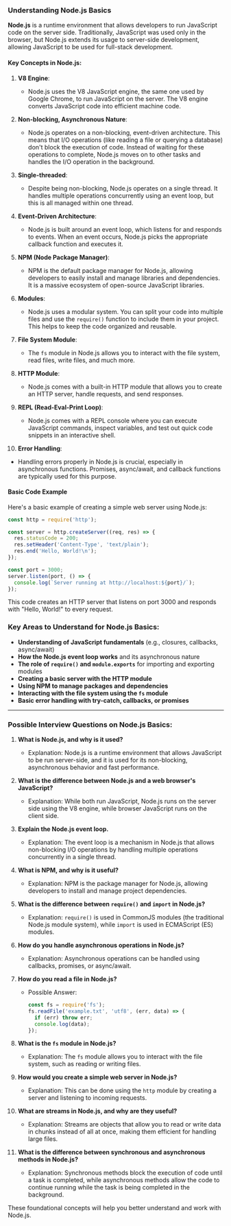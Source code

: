 ### Understanding Node.js Basics

**Node.js** is a runtime environment that allows developers to run JavaScript code on the server side. Traditionally, JavaScript was used only in the browser, but Node.js extends its usage to server-side development, allowing JavaScript to be used for full-stack development.

#### Key Concepts in Node.js:
1. **V8 Engine**: 
   - Node.js uses the V8 JavaScript engine, the same one used by Google Chrome, to run JavaScript on the server. The V8 engine converts JavaScript code into efficient machine code.

2. **Non-blocking, Asynchronous Nature**:
   - Node.js operates on a non-blocking, event-driven architecture. This means that I/O operations (like reading a file or querying a database) don't block the execution of code. Instead of waiting for these operations to complete, Node.js moves on to other tasks and handles the I/O operation in the background.

3. **Single-threaded**:
   - Despite being non-blocking, Node.js operates on a single thread. It handles multiple operations concurrently using an event loop, but this is all managed within one thread.

4. **Event-Driven Architecture**:
   - Node.js is built around an event loop, which listens for and responds to events. When an event occurs, Node.js picks the appropriate callback function and executes it.

5. **NPM (Node Package Manager)**:
   - NPM is the default package manager for Node.js, allowing developers to easily install and manage libraries and dependencies. It is a massive ecosystem of open-source JavaScript libraries.

6. **Modules**:
   - Node.js uses a modular system. You can split your code into multiple files and use the `require()` function to include them in your project. This helps to keep the code organized and reusable.

7. **File System Module**:
   - The `fs` module in Node.js allows you to interact with the file system, read files, write files, and much more.

8. **HTTP Module**:
   - Node.js comes with a built-in HTTP module that allows you to create an HTTP server, handle requests, and send responses.

9. **REPL (Read-Eval-Print Loop)**:
   - Node.js comes with a REPL console where you can execute JavaScript commands, inspect variables, and test out quick code snippets in an interactive shell.

10. **Error Handling**:
   - Handling errors properly in Node.js is crucial, especially in asynchronous functions. Promises, async/await, and callback functions are typically used for this purpose.

#### Basic Code Example
Here's a basic example of creating a simple web server using Node.js:

```javascript
const http = require('http');

const server = http.createServer((req, res) => {
  res.statusCode = 200;
  res.setHeader('Content-Type', 'text/plain');
  res.end('Hello, World!\n');
});

const port = 3000;
server.listen(port, () => {
  console.log(`Server running at http://localhost:${port}/`);
});
```

This code creates an HTTP server that listens on port 3000 and responds with "Hello, World!" to every request.

### Key Areas to Understand for Node.js Basics:
- **Understanding of JavaScript fundamentals** (e.g., closures, callbacks, async/await)
- **How the Node.js event loop works** and its asynchronous nature
- **The role of `require()` and `module.exports`** for importing and exporting modules
- **Creating a basic server with the HTTP module**
- **Using NPM to manage packages and dependencies**
- **Interacting with the file system using the `fs` module**
- **Basic error handling with try-catch, callbacks, or promises**

---

### Possible Interview Questions on Node.js Basics:

1. **What is Node.js, and why is it used?**
   - Explanation: Node.js is a runtime environment that allows JavaScript to be run server-side, and it is used for its non-blocking, asynchronous behavior and fast performance.

2. **What is the difference between Node.js and a web browser's JavaScript?**
   - Explanation: While both run JavaScript, Node.js runs on the server side using the V8 engine, while browser JavaScript runs on the client side.

3. **Explain the Node.js event loop.**
   - Explanation: The event loop is a mechanism in Node.js that allows non-blocking I/O operations by handling multiple operations concurrently in a single thread.

4. **What is NPM, and why is it useful?**
   - Explanation: NPM is the package manager for Node.js, allowing developers to install and manage project dependencies.

5. **What is the difference between `require()` and `import` in Node.js?**
   - Explanation: `require()` is used in CommonJS modules (the traditional Node.js module system), while `import` is used in ECMAScript (ES) modules.

6. **How do you handle asynchronous operations in Node.js?**
   - Explanation: Asynchronous operations can be handled using callbacks, promises, or async/await.

7. **How do you read a file in Node.js?**
   - Possible Answer:
     ```javascript
     const fs = require('fs');
     fs.readFile('example.txt', 'utf8', (err, data) => {
       if (err) throw err;
       console.log(data);
     });
     ```

8. **What is the `fs` module in Node.js?**
   - Explanation: The `fs` module allows you to interact with the file system, such as reading or writing files.

9. **How would you create a simple web server in Node.js?**
   - Explanation: This can be done using the `http` module by creating a server and listening to incoming requests.

10. **What are streams in Node.js, and why are they useful?**
    - Explanation: Streams are objects that allow you to read or write data in chunks instead of all at once, making them efficient for handling large files.

11. **What is the difference between synchronous and asynchronous methods in Node.js?**
    - Explanation: Synchronous methods block the execution of code until a task is completed, while asynchronous methods allow the code to continue running while the task is being completed in the background.

These foundational concepts will help you better understand and work with Node.js.
